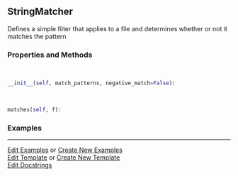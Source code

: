 ## <a id="RynLib.RynUtils.FileMatcher.StringMatcher">StringMatcher</a>
Defines a simple filter that applies to a file and determines whether or not it matches the pattern

### Properties and Methods
<a id="RynLib.RynUtils.FileMatcher.StringMatcher.__init__" class="docs-object-method">&nbsp;</a>
```python
__init__(self, match_patterns, negative_match=False): 
```

<a id="RynLib.RynUtils.FileMatcher.StringMatcher.matches" class="docs-object-method">&nbsp;</a>
```python
matches(self, f): 
```

### Examples


___

[Edit Examples](https://github.com/McCoyGroup/References/edit/gh-pages/Documentation/examples/RynLib/RynUtils/FileMatcher/StringMatcher.md) or 
[Create New Examples](https://github.com/McCoyGroup/References/new/gh-pages/?filename=Documentation/examples/RynLib/RynUtils/FileMatcher/StringMatcher.md) <br/>
[Edit Template](https://github.com/McCoyGroup/References/edit/gh-pages/Documentation/templates/RynLib/RynUtils/FileMatcher/StringMatcher.md) or 
[Create New Template](https://github.com/McCoyGroup/References/new/gh-pages/?filename=Documentation/templates/RynLib/RynUtils/FileMatcher/StringMatcher.md) <br/>
[Edit Docstrings](https://github.com/McCoyGroup/RynLib/edit/master/RynUtils/FileMatcher.py?message=Update%20Docs)